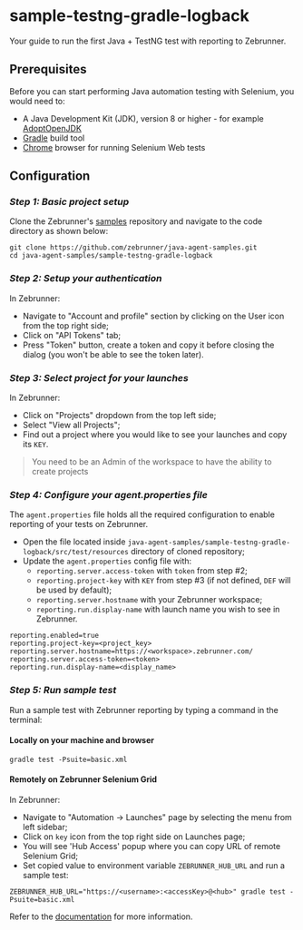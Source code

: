 # sample-testng-gradle-logback

Your guide to run the first Java + TestNG test with reporting to Zebrunner.

## Prerequisites

Before you can start performing Java automation testing with Selenium, you would need to:
- A Java Development Kit (JDK), version 8 or higher - for example [AdoptOpenJDK](https://adoptopenjdk.net/)
- [Gradle](https://gradle.org/install/) build tool
- [Chrome](https://www.google.com/chrome/) browser for running Selenium Web tests

## Configuration
### _Step 1: Basic project setup_
Clone the Zebrunner's [samples](https://github.com/zebrunner/java-agent-samples) repository and navigate to the code directory as shown below:

```
git clone https://github.com/zebrunner/java-agent-samples.git
cd java-agent-samples/sample-testng-gradle-logback
```

### _Step 2: Setup your authentication_
In Zebrunner:
- Navigate to "Account and profile" section by clicking on the User icon from the top right side;
- Click on "API Tokens" tab;
- Press "Token" button, create a token and copy it before closing the dialog (you won't be able to see the token later).

### _Step 3: Select project for your launches_
In Zebrunner:
- Click on "Projects" dropdown from the top left side;
- Select "View all Projects";
- Find out a project where you would like to see your launches and copy its `KEY`.

> You need to be an Admin of the workspace to have the ability to create projects

### _Step 4: Configure your agent.properties file_
The `agent.properties` file holds all the required configuration to enable reporting of your tests on Zebrunner.

- Open the file located inside `java-agent-samples/sample-testng-gradle-logback/src/test/resources` directory of cloned repository;
- Update the `agent.properties` config file with:
  - `reporting.server.access-token` with `token` from step #2;
  - `reporting.project-key` with `KEY` from step #3 (if not defined, `DEF` will be used by default);
  - `reporting.server.hostname` with your Zebrunner workspace;
  - `reporting.run.display-name` with launch name you wish to see in Zebrunner.

```
reporting.enabled=true
reporting.project-key=<project_key>
reporting.server.hostname=https://<workspace>.zebrunner.com/
reporting.server.access-token=<token>
reporting.run.display-name=<display_name>
```

### _Step 5: Run sample test_

Run a sample test with Zebrunner reporting by typing a command in the terminal:

#### Locally on your machine and browser

```
gradle test -Psuite=basic.xml
```

#### Remotely on Zebrunner Selenium Grid

In Zebrunner:
- Navigate to "Automation -> Launches" page by selecting the menu from left sidebar;
- Click on `key` icon from the top right side on Launches page;
- You will see 'Hub Access' popup where you can copy URL of remote Selenium Grid;
- Set copied value to environment variable `ZEBRUNNER_HUB_URL` and run a sample test:

```
ZEBRUNNER_HUB_URL="https://<username>:<accessKey>@<hub>" gradle test -Psuite=basic.xml
```

Refer to the [documentation](https://zebrunner.com/documentation/reporting/carina-testng/) for more information.

